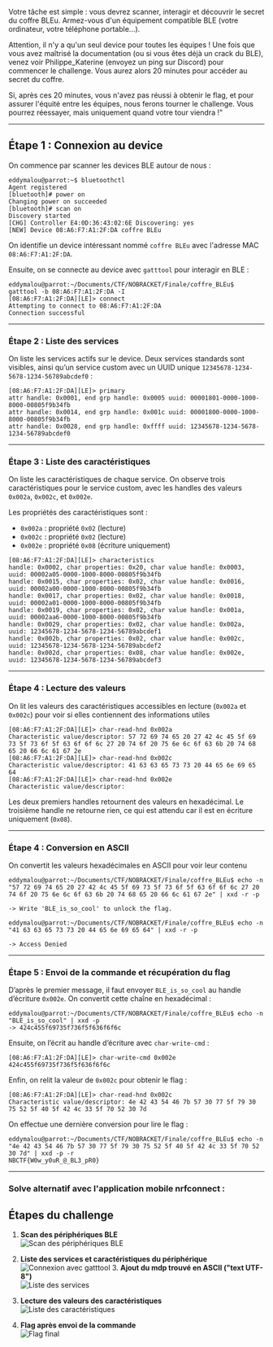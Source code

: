
Votre tâche est simple : vous devrez scanner, interagir et découvrir le secret du coffre BLEu.
Armez-vous d'un équipement compatible BLE (votre ordinateur, votre téléphone portable...). 

Attention, il n'y a qu'un seul device pour toutes les équipes !
Une fois que vous avez maîtrisé la documentation (ou si vous êtes déjà un crack du BLE), venez voir Philippe_Katerine (envoyez un ping sur Discord) pour commencer le challenge. Vous aurez alors 20 minutes pour accéder au secret du coffre.

Si, après ces 20 minutes, vous n'avez pas réussi à obtenir le flag, et pour assurer l'équité entre les équipes, nous ferons tourner le challenge. Vous pourrez réessayer, mais uniquement quand votre tour viendra !"

------------------------------------------------------------------------
## Étape 1 : Connexion au device

On commence par scanner les devices BLE autour de nous :

```
eddymalou@parrot:~$ bluetoothctl
Agent registered
[bluetooth]# power on
Changing power on succeeded
[bluetooth]# scan on
Discovery started
[CHG] Controller E4:0D:36:43:02:6E Discovering: yes
[NEW] Device 08:A6:F7:A1:2F:DA coffre BLEu

```
 
On identifie un device intéressant nommé `coffre BLEu` avec l'adresse MAC `08:A6:F7:A1:2F:DA`.

Ensuite, on se connecte au device avec `gatttool` pour interagir en BLE :

```
eddymalou@parrot:~/Documents/CTF/NOBRACKET/Finale/coffre_BLEu$ gatttool -b 08:A6:F7:A1:2F:DA -I
[08:A6:F7:A1:2F:DA][LE]> connect
Attempting to connect to 08:A6:F7:A1:2F:DA
Connection successful
```

------------------------------------------------------------------------
### Étape 2 : Liste des services

On liste les services actifs sur le device. Deux services standards sont visibles, ainsi qu’un service custom avec un UUID unique `12345678-1234-5678-1234-56789abcdef0` :

```
[08:A6:F7:A1:2F:DA][LE]> primary
attr handle: 0x0001, end grp handle: 0x0005 uuid: 00001801-0000-1000-8000-00805f9b34fb
attr handle: 0x0014, end grp handle: 0x001c uuid: 00001800-0000-1000-8000-00805f9b34fb
attr handle: 0x0028, end grp handle: 0xffff uuid: 12345678-1234-5678-1234-56789abcdef0
```

------------------------------------------------------------------------
### Étape 3 : Liste des caractéristiques

On liste les caractéristiques de chaque service. On observe trois caractéristiques pour le service custom, avec les handles des valeurs `0x002a`, `0x002c`, et `0x002e`.

Les propriétés des caractéristiques sont :

- `0x002a` : propriété `0x02` (lecture)
- `0x002c` : propriété `0x02` (lecture)
- `0x002e` : propriété `0x08` (écriture uniquement)

```
[08:A6:F7:A1:2F:DA][LE]> characteristics 
handle: 0x0002, char properties: 0x20, char value handle: 0x0003, uuid: 00002a05-0000-1000-8000-00805f9b34fb
handle: 0x0015, char properties: 0x02, char value handle: 0x0016, uuid: 00002a00-0000-1000-8000-00805f9b34fb
handle: 0x0017, char properties: 0x02, char value handle: 0x0018, uuid: 00002a01-0000-1000-8000-00805f9b34fb
handle: 0x0019, char properties: 0x02, char value handle: 0x001a, uuid: 00002aa6-0000-1000-8000-00805f9b34fb
handle: 0x0029, char properties: 0x02, char value handle: 0x002a, uuid: 12345678-1234-5678-1234-56789abcdef1
handle: 0x002b, char properties: 0x02, char value handle: 0x002c, uuid: 12345678-1234-5678-1234-56789abcdef2
handle: 0x002d, char properties: 0x08, char value handle: 0x002e, uuid: 12345678-1234-5678-1234-56789abcdef3
```

------------------------------------------------------------------------
### Étape 4 : Lecture des valeurs

On lit les valeurs des caractéristiques accessibles en lecture (`0x002a` et `0x002c`) pour voir si elles contiennent des informations utiles

```
[08:A6:F7:A1:2F:DA][LE]> char-read-hnd 0x002a
Characteristic value/descriptor: 57 72 69 74 65 20 27 42 4c 45 5f 69 73 5f 73 6f 5f 63 6f 6f 6c 27 20 74 6f 20 75 6e 6c 6f 63 6b 20 74 68 65 20 66 6c 61 67 2e 
[08:A6:F7:A1:2F:DA][LE]> char-read-hnd 0x002c
Characteristic value/descriptor: 41 63 63 65 73 73 20 44 65 6e 69 65 64 
[08:A6:F7:A1:2F:DA][LE]> char-read-hnd 0x002e
Characteristic value/descriptor: 

```

Les deux premiers handles retournent des valeurs en hexadécimal. Le troisième handle ne retourne rien, ce qui est attendu car il est en écriture uniquement (`0x08`).

------------------------------------------------------------------------
### Étape 4 : Conversion en ASCII

On convertit les valeurs hexadécimales en ASCII pour voir leur contenu

```
eddymalou@parrot:~/Documents/CTF/NOBRACKET/Finale/coffre_BLEu$ echo -n "57 72 69 74 65 20 27 42 4c 45 5f 69 73 5f 73 6f 5f 63 6f 6f 6c 27 20 74 6f 20 75 6e 6c 6f 63 6b 20 74 68 65 20 66 6c 61 67 2e" | xxd -r -p

-> Write 'BLE_is_so_cool' to unlock the flag.

eddymalou@parrot:~/Documents/CTF/NOBRACKET/Finale/coffre_BLEu$ echo -n "41 63 63 65 73 73 20 44 65 6e 69 65 64" | xxd -r -p

-> Access Denied
```

------------------------------------------------------------------------
### Étape 5 : Envoi de la commande et récupération du flag

D’après le premier message, il faut envoyer `BLE_is_so_cool` au handle d’écriture `0x002e`. On convertit cette chaîne en hexadécimal :

```
eddymalou@parrot:~/Documents/CTF/NOBRACKET/Finale/coffre_BLEu$ echo -n "BLE_is_so_cool" | xxd -p
-> 424c455f69735f736f5f636f6f6c
```

Ensuite, on l’écrit au handle d’écriture avec `char-write-cmd` :

```
[08:A6:F7:A1:2F:DA][LE]> char-write-cmd 0x002e 424c455f69735f736f5f636f6f6c
```

Enfin, on relit la valeur de `0x002c` pour obtenir le flag :

```
[08:A6:F7:A1:2F:DA][LE]> char-read-hnd 0x002c
Characteristic value/descriptor: 4e 42 43 54 46 7b 57 30 77 5f 79 30 75 52 5f 40 5f 42 4c 33 5f 70 52 30 7d 
```

On effectue une dernière conversion pour lire le flag :
```
eddymalou@parrot:~/Documents/CTF/NOBRACKET/Finale/coffre_BLEu$ echo -n "4e 42 43 54 46 7b 57 30 77 5f 79 30 75 52 5f 40 5f 42 4c 33 5f 70 52 30 7d" | xxd -p -r
NBCTF{W0w_y0uR_@_BL3_pR0}
```

------------------------------------------------------------------------

### Solve alternatif avec l'application mobile nrfconnect : 

## Étapes du challenge

1. **Scan des périphériques BLE**  
   ![Scan des périphériques BLE](scanble.jpg)

2. **Liste des services et caractéristiques du périphérique**  
   ![Connexion avec gatttool](attributes.jpg)
   3. **Ajout du mdp trouvé en ASCII ("text UTF-8")**  
   ![Liste des services](password.jpg)
4. **Lecture des valeurs des caractéristiques**  
   ![Liste des caractéristiques](read_write_attributes.jpg)
  5. **Flag  après envoi de la commande**  
   ![Flag final](flag.jpg)
